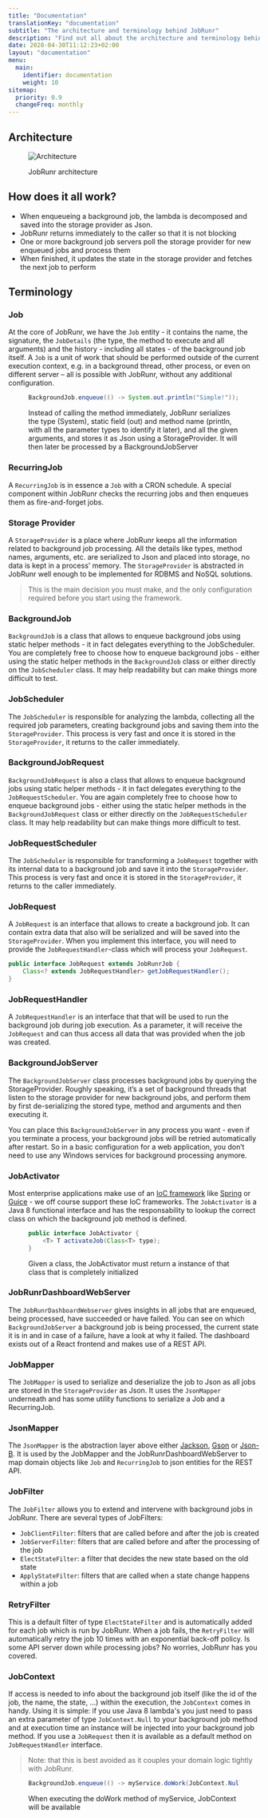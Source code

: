 ```yaml
---
title: "Documentation"
translationKey: "documentation"
subtitle: "The architecture and terminology behind JobRunr"
description: "Find out all about the architecture and terminology behind JobRunr"
date: 2020-04-30T11:12:23+02:00
layout: "documentation"
menu: 
  main: 
    identifier: documentation
    weight: 10
sitemap:
  priority: 0.9
  changeFreq: monthly
---
```

## Architecture
<figure>

  ![Architecture](/documentation/architecture.webp)

  <figcaption>JobRunr architecture</figcaption>
</figure>

## How does it all work?
- When enqueueing a background job, the lambda is decomposed and saved into the storage provider as Json.
- JobRunr returns immediately to the caller so that it is not blocking
- One or more background job servers poll the storage provider for new enqueued jobs and process them
- When finished, it updates the state in the storage provider and fetches the next job to perform

## Terminology
### Job
At the core of JobRunr, we have the `Job` entity - it contains the name, the signature, the `JobDetails` (the type, the method to execute and all arguments) and the history - including all states - of the background job itself. A `Job` is a unit of work that should be performed outside of the current execution context, e.g. in a background thread, other process, or even on different server – all is possible with JobRunr, without any additional configuration.

<figure>

```java
BackgroundJob.enqueue(() -> System.out.println("Simple!"));
```
<figcaption>Instead of calling the method immediately, JobRunr serializes the type (System), static field (out) and method name (println, with all the parameter types to identify it later), and all the given arguments, and stores it as Json using a StorageProvider. It will then later be processed by a BackgroundJobServer<figcaption>
</figure>

### RecurringJob
A `RecurringJob` is in essence a `Job` with a CRON schedule. A special component within JobRunr checks the recurring jobs and then enqueues them as fire-and-forget jobs.

### Storage Provider
A `StorageProvider` is a place where JobRunr keeps all the information related to background job processing. All the details like types, method names, arguments, etc. are serialized to Json and placed into storage, no data is kept in a process’ memory. The `StorageProvider` is abstracted in JobRunr well enough to be implemented for RDBMS and NoSQL solutions.

> This is the main decision you must make, and the only configuration required before you start using the framework.

### BackgroundJob
`BackgroundJob` is a class that allows to enqueue background jobs using static helper methods - it in fact delegates everything to the JobScheduler. You are completely free to choose how to enqueue background jobs - either using the static helper methods in the `BackgroundJob` class or either directly on the `JobScheduler` class. It may help readability but can make things more difficult to test.

### JobScheduler
The `JobScheduler` is responsible for analyzing the lambda, collecting all the required job parameters, creating background jobs and saving them into the `StorageProvider`. This process is very fast and once it is stored in the `StorageProvider`, it returns to the caller immediately.

### BackgroundJobRequest
`BackgroundJobRequest` is also a class that allows to enqueue background jobs using static helper methods - it in fact delegates everything to the `JobRequestScheduler`. You are again completely free to choose how to enqueue background jobs - either using the static helper methods in the `BackgroundJobRequest` class or either directly on the `JobRequestScheduler` class. It may help readability but can make things more difficult to test.

### JobRequestScheduler
The `JobScheduler` is responsible for transforming a `JobRequest` together with its internal data to a background job and save it into the `StorageProvider`. This process is very fast and once it is stored in the `StorageProvider`, it returns to the caller immediately.

### JobRequest
A `JobRequest` is an interface that allows to create a background job. It can contain extra data that also will be serialized and will be saved into the `StorageProvider`. When you implement this interface, you will need to provide the `JobRequestHandler`-class which will process your `JobRequest`.

```java
public interface JobRequest extends JobRunrJob {
    Class<? extends JobRequestHandler> getJobRequestHandler();
}
```

### JobRequestHandler
A `JobRequestHandler` is an interface that that will be used to run the background job during job execution. As a parameter, it will receive the `JobRequest` and can thus access all data that was provided when the job was created.

### BackgroundJobServer
The `BackgroundJobServer` class processes background jobs by querying the StorageProvider. Roughly speaking, it’s a set of background threads that listen to the storage provider for new background jobs, and perform them by first de-serializing the stored type, method and arguments and then executing it.

You can place this `BackgroundJobServer` in any process you want - even if you terminate a process, your background jobs will be retried automatically after restart. So in a basic configuration for a web application, you don’t need to use any Windows services for background processing anymore.

### JobActivator
Most enterprise applications make use of an [IoC framework](https://en.wikipedia.org/wiki/Inversion_of_control) like [Spring](https://github.com/spring-projects/spring-framework) or [Guice](https://github.com/google/guice) - we off course support these IoC frameworks. The `JobActivator` is a Java 8 functional interface and has the responsability to lookup the correct class on which the background job method is defined.

<figure>

```java
public interface JobActivator {
    <T> T activateJob(Class<T> type);
}
```
<figcaption>Given a class, the JobActivator must return a instance of that class that is completely initialized</figcaption>
</figure>

### JobRunrDashboardWebServer
The `JobRunrDashboardWebserver` gives insights in all jobs that are enqueued, being processed, have succeeded or have failed. You can see on which `BackgroundJobServer` a background job is being processed, the current state it is in and in case of a failure, have a look at why it failed.
The dashboard exists out of a React frontend and makes use of a REST API.

### JobMapper
The `JobMapper` is used to serialize and deserialize the job to Json as all jobs are stored in the `StorageProvider` as Json. It uses the `JsonMapper` underneath and has some utility functions to serialize a Job and a RecurringJob.

### JsonMapper
The `JsonMapper` is the abstraction layer above either [Jackson](https://github.com/FasterXML/jackson), [Gson](https://github.com/google/gson) or [Json-B](http://json-b.net/). It is used by the JobMapper and the JobRunrDashboardWebServer to map domain objects like `Job` and `RecurringJob` to json entities for the REST API.

### JobFilter
The `JobFilter` allows you to extend and intervene with background jobs in JobRunr. There are several types of JobFilters:

- `JobClientFilter`: filters that are called before and after the job is created
- `JobServerFilter`: filters that are called before and after the processing of the job
- `ElectStateFilter`: a filter that decides the new state based on the old state
- `ApplyStateFilter`: filters that are called when a state change happens within a job

### RetryFilter
This is a default filter of type `ElectStateFilter` and is automatically added for each job which is run by JobRunr. When a job fails, the `RetryFilter` will automatically retry the job 10 times with an exponential back-off policy. Is some API server down while processing jobs? No worries, JobRunr has you covered.

### JobContext
If access is needed to info about the background job itself (like the id of the job, the name, the state, ...) within the execution, the `JobContext` comes in handy. Using it is simple: if you use Java 8 lambda's you just need to pass an extra parameter of type `JobContext.Null` to your background job method and at execution time an instance will be injected into your background job method. If you use a `JobRequest` then it is available as a default method on `JobRequestHandler` interface.

> Note: that this is best avoided as it couples your domain logic tightly with JobRunr.

<figure>

```java
BackgroundJob.enqueue(() -> myService.doWork(JobContext.Null));
```
<figcaption>When executing the doWork method of myService, JobContext will be available</figcaption>
</figure>